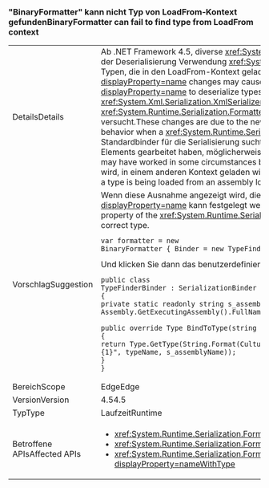 ### <a name="binaryformatter-can-fail-to-find-type-from-loadfrom-context"></a><span data-ttu-id="660a6-101">"BinaryFormatter" kann nicht Typ von LoadFrom-Kontext gefunden</span><span class="sxs-lookup"><span data-stu-id="660a6-101">BinaryFormatter can fail to find type from LoadFrom context</span></span>

|   |   |
|---|---|
|<span data-ttu-id="660a6-102">Details</span><span class="sxs-lookup"><span data-stu-id="660a6-102">Details</span></span>|<span data-ttu-id="660a6-103">Ab .NET Framework 4.5, diverse <xref:System.Xml.Serialization.XmlSerializer?displayProperty=name> Änderungen können dazu führen, dass Unterschiede bei der Deserialisierung Verwendung <xref:System.Runtime.Serialization.Formatters.Binary.BinaryFormatter?displayProperty=name> beim Deserialisieren von Typen, die in den LoadFrom-Kontext geladen wurden.</span><span class="sxs-lookup"><span data-stu-id="660a6-103">As of .NET Framework 4.5, a number of <xref:System.Xml.Serialization.XmlSerializer?displayProperty=name> changes may cause differences in deserialization when using <xref:System.Runtime.Serialization.Formatters.Binary.BinaryFormatter?displayProperty=name> to deserialize types that had been loaded in the LoadFrom context.</span></span> <span data-ttu-id="660a6-104">Diese Änderungen sind aufgrund der neuen Möglichkeiten <xref:System.Xml.Serialization.XmlSerializer?displayProperty=name> lädt nun ein anderes Verhalten bewirkt, wenn ein <xref:System.Runtime.Serialization.Formatters.Binary.BinaryFormatter?displayProperty=name> zu einem späteren Zeitpunkt auf diesen Typ Deserialisieren versucht.</span><span class="sxs-lookup"><span data-stu-id="660a6-104">These changes are due to the new ways <xref:System.Xml.Serialization.XmlSerializer?displayProperty=name> now loads a type which causes different behavior when a <xref:System.Runtime.Serialization.Formatters.Binary.BinaryFormatter?displayProperty=name> attempts to deserialize to that type later on.</span></span> <span data-ttu-id="660a6-105">Der Standardbinder für die Serialisierung sucht den LoadFrom-Kontext, obwohl es in einigen Fällen, die basierend auf dem alten Verhalten des XmlSerializer-Elements gearbeitet haben, möglicherweise nicht automatisch.</span><span class="sxs-lookup"><span data-stu-id="660a6-105">The default serialization binder does not automatically search the LoadFrom context, although it may have worked in some circumstances based on the old behavior of XmlSerializer.</span></span> <span data-ttu-id="660a6-106">Aufgrund von Änderungen, wenn ein Typ aus einer Assembly geladen wird, in einem anderen Kontext geladen wird eine <xref:System.IO.FileNotFoundException?displayProperty=name> ausgelöst werden.</span><span class="sxs-lookup"><span data-stu-id="660a6-106">Due to the changes, when a type is being loaded from an assembly loaded in a different context, a <xref:System.IO.FileNotFoundException?displayProperty=name> may be thrown.</span></span>|
|<span data-ttu-id="660a6-107">Vorschlag</span><span class="sxs-lookup"><span data-stu-id="660a6-107">Suggestion</span></span>|<span data-ttu-id="660a6-108">Wenn diese Ausnahme angezeigt wird, die <code>Binder</code> Eigenschaft von der <xref:System.Runtime.Serialization.Formatters.Binary.BinaryFormatter?displayProperty=name> kann festgelegt werden, um einen benutzerdefinierten Binder, die den richtigen Typ gefunden wird.</span><span class="sxs-lookup"><span data-stu-id="660a6-108">If this exception is seen, the <code>Binder</code> property of the <xref:System.Runtime.Serialization.Formatters.Binary.BinaryFormatter?displayProperty=name> can be set to a custom binder that will find the correct type.</span></span><pre><code class="language-C#">var formatter = new BinaryFormatter { Binder = new TypeFinderBinder() }&#13;&#10;</code></pre><span data-ttu-id="660a6-109">Und klicken Sie dann das benutzerdefinierte Objekt:</span><span class="sxs-lookup"><span data-stu-id="660a6-109">And then the custom binder:</span></span><pre><code class="language-C#">public class TypeFinderBinder : SerializationBinder&#13;&#10;{&#13;&#10;private static readonly string s_assemblyName = Assembly.GetExecutingAssembly().FullName;&#13;&#10;&#13;&#10;public override Type BindToType(string assemblyName, string typeName)&#13;&#10;{&#13;&#10;return Type.GetType(String.Format(CultureInfo.InvariantCulture, &quot;{0}, {1}&quot;, typeName, s_assemblyName));&#13;&#10;}&#13;&#10;}&#13;&#10;</code></pre>|
|<span data-ttu-id="660a6-110">Bereich</span><span class="sxs-lookup"><span data-stu-id="660a6-110">Scope</span></span>|<span data-ttu-id="660a6-111">Edge</span><span class="sxs-lookup"><span data-stu-id="660a6-111">Edge</span></span>|
|<span data-ttu-id="660a6-112">Version</span><span class="sxs-lookup"><span data-stu-id="660a6-112">Version</span></span>|<span data-ttu-id="660a6-113">4.5</span><span class="sxs-lookup"><span data-stu-id="660a6-113">4.5</span></span>|
|<span data-ttu-id="660a6-114">Typ</span><span class="sxs-lookup"><span data-stu-id="660a6-114">Type</span></span>|<span data-ttu-id="660a6-115">Laufzeit</span><span class="sxs-lookup"><span data-stu-id="660a6-115">Runtime</span></span>|
|<span data-ttu-id="660a6-116">Betroffene APIs</span><span class="sxs-lookup"><span data-stu-id="660a6-116">Affected APIs</span></span>|<ul><li><xref:System.Runtime.Serialization.Formatters.Binary.BinaryFormatter?displayProperty=nameWithType></li><li><xref:System.Runtime.Serialization.Formatters.Binary.BinaryFormatter.Deserialize(System.IO.Stream)?displayProperty=nameWithType></li><li><xref:System.Runtime.Serialization.Formatters.Binary.BinaryFormatter.Deserialize(System.IO.Stream,System.Runtime.Remoting.Messaging.HeaderHandler)?displayProperty=nameWithType></li></ul>|

